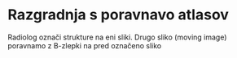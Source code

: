 # Razgradnja s poravnavo atlasov
Radiolog označi strukture na eni sliki.
Drugo sliko (moving image) poravnamo z B-zlepki na pred označeno sliko